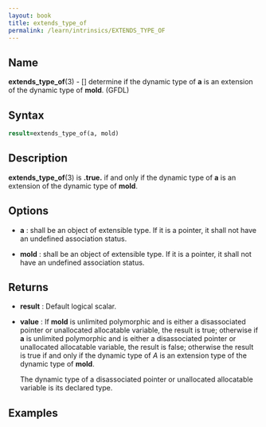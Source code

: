 ```yaml
---
layout: book
title: extends_type_of
permalink: /learn/intrinsics/EXTENDS_TYPE_OF
---
```

## __Name__

__extends\_type\_of__(3) - \[\] determine if the dynamic type of __a__ is an extension of the dynamic type of __mold__.
(GFDL)

## __Syntax__
```fortran
result=extends_type_of(a, mold)
```
## __Description__

__extends\_type\_of__(3) is __.true.__ if and only if the dynamic type of __a__
is an extension of the dynamic type of __mold__.

## __Options__

  - __a__
    : shall be an object of extensible type. If it is a pointer, it shall
    not have an undefined association status.

  - __mold__
    : shall be an object of extensible type. If it is a pointer, it shall
    not have an undefined association status.

## __Returns__

  - __result__
    : Default logical scalar.

  - __value__
    : If __mold__ is unlimited polymorphic and is either a disassociated
    pointer or unallocated allocatable variable, the result is true;
    otherwise if __a__ is unlimited polymorphic and is either a
    disassociated pointer or unallocated allocatable variable, the
    result is false; otherwise the result is true if and only if the
    dynamic type of *A* is an extension type of the dynamic type of
    __mold__.

    The dynamic type of a disassociated pointer or unallocated
    allocatable variable is its declared type.

## __Examples__
